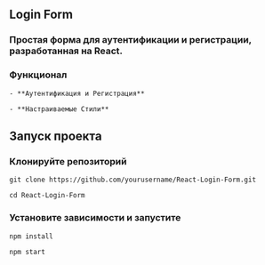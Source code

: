 ## Login Form

### Простая форма для аутентификации и регистрации, разработанная на React.

### Функционал

    - **Аутентификация и Регистрация**

    - **Настраиваемые Стили**

## Запуск проекта


### Клонируйте репозиторий
    
    git clone https://github.com/yourusername/React-Login-Form.git
    
    cd React-Login-Form

### Установите зависимости и запустите

    npm install

    npm start